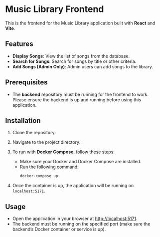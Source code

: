 # Music Library Frontend

This is the frontend for the Music Library application built with **React** and **Vite**.

## Features

- **Display Songs**: View the list of songs from the database.
- **Search for Songs**: Search for songs by title or other criteria.
- **Add Songs (Admin Only)**: Admin users can add songs to the library.

## Prerequisites

- The **backend** repository must be running for the frontend to work. Please ensure the backend is up and running before using this application.

## Installation

1. Clone the repository:

2. Navigate to the project directory:

3. To run with **Docker Compose**, follow these steps:
   - Make sure your Docker and Docker Compose are installed.
   - Run the following command:
     ```bash
     docker-compose up
     ```
4. Once the container is up, the application will be running on `localhost:5171`.

## Usage

- Open the application in your browser at [http://localhost:5171](http://localhost:5171).
- The backend must be running on the specified port (make sure the backend’s Docker container or service is up).
